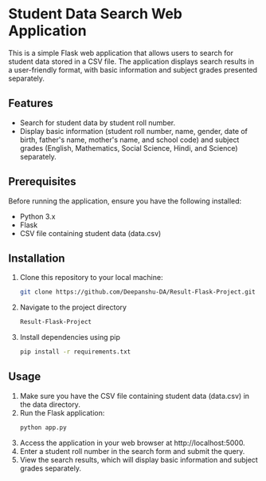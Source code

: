 # Student Data Search Web Application

This is a simple Flask web application that allows users to search for student data stored in a CSV file. The application displays search results in a user-friendly format, with basic information and subject grades presented separately.

## Features

- Search for student data by student roll number.
- Display basic information (student roll number, name, gender, date of birth, father's name, mother's name, and school code) and subject grades (English, Mathematics, Social Science, Hindi, and Science) separately.

## Prerequisites

Before running the application, ensure you have the following installed:

- Python 3.x
- Flask
- CSV file containing student data (data.csv)

## Installation

1. Clone this repository to your local machine:

   ```bash
   git clone https://github.com/Deepanshu-DA/Result-Flask-Project.git
2. Navigate to the project directory

   ```bash
   Result-Flask-Project
3. Install dependencies using pip

   ```bash
   pip install -r requirements.txt

## Usage
1. Make sure you have the CSV file containing student data (data.csv) in the data directory.
2. Run the Flask application:
   ```bash
   python app.py
3. Access the application in your web browser at http://localhost:5000.
4. Enter a student roll number in the search form and submit the query.
5. View the search results, which will display basic information and subject grades separately.

   
